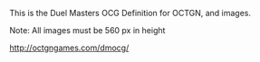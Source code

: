 This is the Duel Masters OCG Definition for OCTGN, and images.

Note: All images must be 560 px in height

http://octgngames.com/dmocg/
